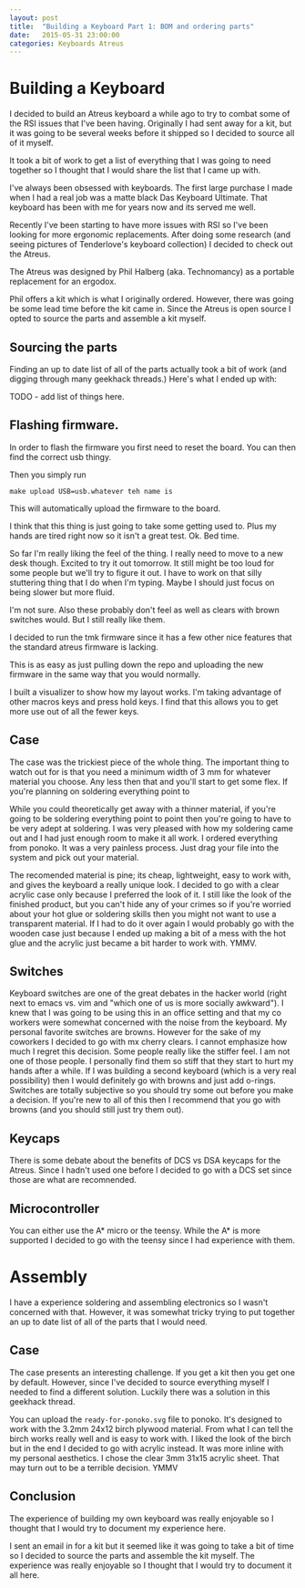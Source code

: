 ```yaml
---
layout: post
title:  "Building a Keyboard Part 1: BOM and ordering parts"
date:   2015-05-31 23:00:00
categories: Keyboards Atreus
---
```


# Building a Keyboard

I decided to build an Atreus keyboard a while ago to try to combat some of the RSI issues that I've been having.  Originally I had sent away for a kit, but it was going to be several weeks before it shipped so I decided to source all of it myself.  

It took a bit of work to get a list of everything that I was going to need together so I thought that I would share the list that I came up with.  

I've always been obsessed with keyboards.  The first large purchase I made when I had a real job was a matte black Das Keyboard Ultimate.  That keyboard has been with me for years now and its served me well.  

Recently I've been starting to have more issues with RSI so I've been looking for more ergonomic replacements.  After doing some research (and seeing pictures of Tenderlove's keyboard collection) I decided to check out the Atreus.  

The Atreus was designed by Phil Halberg (aka. Technomancy) as a portable
replacement for an ergodox.

Phil offers a kit which is what I originally ordered.  However, there was going
be some lead time before the kit came in.  Since the Atreus is open source I
opted to source the parts and assemble a kit myself.

## Sourcing the parts

Finding an up to date list of all of the parts actually took a bit of work (and digging through many geekhack threads.) Here's what I ended up with:

TODO - add list of things here.

## Flashing firmware.

In order to flash the firmware you first need to reset the board.  You can then find the correct usb thingy.

Then you simply run

```
make upload USB=usb.whatever teh name is
```

This will automatically upload the firmware to the board.


I think that this thing is just going to take some getting used to.  Plus my hands are tired right now so it isn't a great test. Ok.  Bed time.


So far I'm really liking the feel of the thing.  I really need to move to a new desk though.  Excited to try it out tomorrow.  It still might be too loud for some people but we'll try to figure it out.  I have to work on that silly stuttering thing that I do when I'm typing.  Maybe I should just focus on being slower but more fluid.

I'm not sure.  Also these probably don't feel as well as clears with brown switches would. But I still really like them.

I decided to run the tmk firmware since it has a few other nice features that the standard atreus firmware is lacking.

This is as easy as just pulling down the repo and uploading the new firmware in the same way that you would normally.

I built a visualizer to show how my layout works.  I'm taking advantage of other macros keys and press hold keys.  I find that this allows you to
get more use out of all the fewer keys.


## Case

The case was the trickiest piece of the whole thing. The important thing to watch out for is that you need a minimum width of 3 mm for whatever material you choose.  Any less then that and you'll start to get some flex.  If you're planning on soldering everything point to


While you could theoretically get away with a thinner material, if you're going to be soldering everything point to point then you're going to have to be very adept at soldering.  I was very pleased with how my soldering came out and I had just enough room to make it all work.  I ordered everything from ponoko. It was a very painless process. Just drag your file into the system and pick out your material.

The recomended material is pine; its cheap, lightweight, easy to work with, and gives the keyboard a really unique look.  I decided to go with a clear acrylic case only because I preferred the look of it.  I still like the look of the finished product, but you can't hide any of your crimes so if you're worried about your hot glue or soldering skills then you might not want to use a transparent material. If I had to do it over again I would probably go with the wooden case just because I ended up making a bit of a mess with the hot glue and the acrylic just became a bit harder to work with.  YMMV.


## Switches

Keyboard switches are one of the great debates in the hacker world (right next to emacs vs. vim and "which one of us is more socially awkward").  I knew that I was going to be using this in an office setting and that my co workers were somewhat concerned with the noise from the keyboard.  My personal favorite switches are browns.  However for the sake of my coworkers I decided to go with mx cherry clears. I cannot emphasize how much I regret this decision.  Some people really like the stiffer feel.  I am not one of those people.  I personally find them so stiff that they start to hurt my hands after a while.  If I was building a second keyboard (which is a very real possibility) then I would definitely go with browns and just add o-rings.  Switches are totally subjective so you should try some out before you make a decision.  If you're new to all of this then I recommend that you go with browns (and you should still just try them out).

## Keycaps

There is some debate about the benefits of DCS vs DSA keycaps for the Atreus.  Since I hadn't used one before I decided to go with a DCS set since those are what are recomnended.

## Microcontroller

You can either use the A* micro or the teensy.  While the A* is more supported I decided to go with the teensy since I had experience with them.




# Assembly

I have a experience soldering and assembling electronics so I wasn't concerned with that. However, it was somewhat tricky trying to put together an up to date list of all of the parts that I would need.

## Case

The case presents an interesting challenge.  If you get a kit then you get one
by default.  However, since I've decided to source everything myself I needed
to find a different solution.  Luckily there was a solution in this geekhack
thread.

You can upload the `ready-for-ponoko.svg` file to ponoko.  It's designed to
work with the 3.2mm 24x12 birch plywood material.  From what I can tell the
birch works really well and is easy to work with.  I liked the look of the
birch but in the end I decided to go with acrylic instead.  It was more inline
with my personal aesthetics.  I chose the clear 3mm 31x15 acrylic sheet.  That
may turn out to be a terrible decision.  YMMV





## Conclusion

The experience of building my own keyboard was really enjoyable so I thought
that I would try to document my experience here.

I sent an email in for a kit but it seemed like it was going to take a bit of time so I decided to source the parts and assemble the kit myself. The experience was really enjoyable so I thought that I would try to document it all here.
